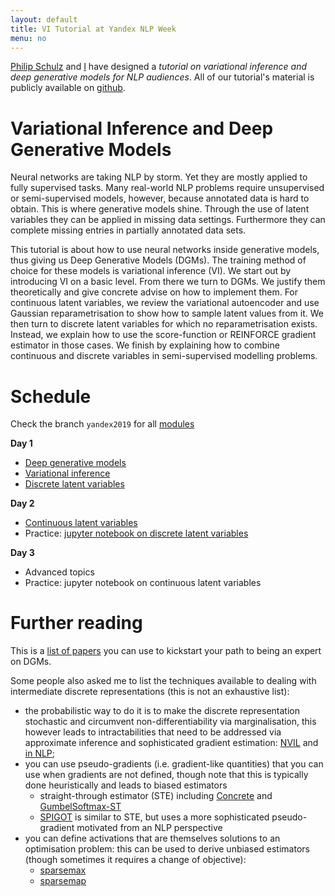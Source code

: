 ```yaml
---
layout: default
title: VI Tutorial at Yandex NLP Week
menu: no
---
```


[Philip Schulz](//philipschulz.org) and [I](//wilkeraziz.github.io) have designed a *tutorial on variational inference and deep generative models for NLP audiences*. All of our tutorial's material is publicly available on [github](https://github.com/philschulz/VITutorial).


# Variational Inference and Deep Generative Models

Neural networks are taking NLP by storm. Yet they are mostly applied to fully supervised tasks. 
Many real-world NLP problems require unsupervised or semi-supervised models, however, because annotated data is hard to obtain. 
This is where generative models shine. 
Through the use of latent variables they can be applied in missing data settings. Furthermore they can complete missing entries in partially annotated data sets.

This tutorial is about how to use neural networks inside generative models, thus giving us Deep Generative Models (DGMs). 
The training method of choice for these models is variational inference (VI). 
We start out by introducing VI on a basic level. From there we turn to DGMs. 
We justify them theoretically and give concrete advise on how to implement them. For continuous latent variables, we review the variational autoencoder and use Gaussian reparametrisation to show how to sample latent values from it. 
We then turn to discrete latent variables for which no reparametrisation exists. 
Instead, we explain how to use the score-function or REINFORCE gradient estimator in those cases. 
We finish by explaining how to combine continuous and discrete variables in semi-supervised modelling problems.

# Schedule

Check the branch `yandex2019` for all [modules](https://github.com/philschulz/VITutorial/tree/yandex2019/modules)

**Day 1**
* [Deep generative models](https://github.com/philschulz/VITutorial/blob/yandex2019/modules/M0_Intro/M0_Intro.pdf)
* [Variational inference](https://github.com/philschulz/VITutorial/blob/yandex2019/modules/M1_Basics/M1_Basics.pdf)
* [Discrete latent variables](https://github.com/philschulz/VITutorial/blob/yandex2019/modules/M3a_WS_NVIL/M3a_WS_NVIL.pdf)

**Day 2**
* [Continuous latent variables](https://github.com/philschulz/VITutorial/blob/yandex2019/modules/M3a_DGMs_ContinuousLatentVariables/M3a_DGMs_ContinuousLatentVariables.pdf)
* Practice: [jupyter notebook on discrete latent variables](https://github.com/probabll/dgm4nlp/blob/master/notebooks/sst/SST.ipynb)

**Day 3**
* Advanced topics
* Practice: jupyter notebook on continuous latent variables

# Further reading

This is a [list of papers](landscape) you can use to kickstart your path to being an expert on DGMs.

Some people also asked me to list the techniques available to dealing with intermediate discrete representations (this is not an exhaustive list):
* the probabilistic way to do it is to make the discrete representation stochastic and circumvent non-differentiability via marginalisation, this however leads to intractabilities that need to be addressed via approximate inference and sophisticated gradient estimation: [NVIL](https://www.cs.toronto.edu/~amnih/papers/nvil.pdf) and [in NLP](https://arxiv.org/pdf/1511.06038.pdf);
* you can use pseudo-gradients (i.e. gradient-like quantities) that you can use when gradients are not defined, though note that this is typically done heuristically and leads to biased estimators
    * straight-through estimator (STE) including [Concrete](https://arxiv.org/pdf/1611.01144.pdf) and [GumbelSoftmax-ST](https://arxiv.org/pdf/1611.00712.pdf)
    * [SPIGOT](https://aclweb.org/anthology/P18-1173) is similar to STE, but uses a more sophisticated pseudo-gradient motivated from an NLP perspective
* you can define activations that are themselves solutions to an optimisation problem: this can be used to derive unbiased estimators (though sometimes it requires a change of objective):
    * [sparsemax](https://arxiv.org/pdf/1602.02068.pdf)
    * [sparsemap](http://proceedings.mlr.press/v80/niculae18a/niculae18a.pdf)

